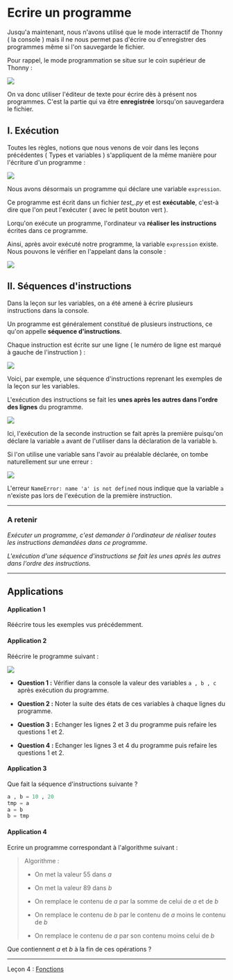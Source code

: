 # Ecrire un programme

Jusqu'a maintenant, nous n'avons utilisé que le mode interractif de Thonny ( la console ) mais il ne nous permet pas d'écrire ou d'enregistrer des programmes même si l'on sauvegarde le fichier.

Pour rappel, le mode programmation se situe sur le coin supérieur de Thonny :

![](../Introduction%20à%20la%20programmation/img/thonny_page.PNG)

On va donc utiliser l'éditeur de texte pour écrire dès à présent nos programmes. C'est la partie qui va être **enregistrée** lorsqu'on sauvegardera le fichier.

## I. Exécution

Toutes les règles, notions que nous venons de voir dans les leçons précédentes ( Types et variables ) s'appliquent de la même manière pour l'écriture d'un programme :

![](./img/img_mode_prog/vairbale_mode_prog.PNG)

Nous avons désormais un programme qui déclare une variable ``expression``.

Ce programme est écrit dans un fichier *test_.py* et est **exécutable**, c'est-à dire que l'on peut l'exécuter ( avec le petit bouton vert ).

Lorqu'on exécute un programme, l'ordinateur va **réaliser les instructions** écrites dans ce programme.

Ainsi, après avoir exécuté notre programme, la variable ``expression`` existe. Nous pouvons le vérifier en l'appelant dans la console :

![](./img/img_mode_prog/execute.PNG)

## II. Séquences d'instructions

Dans la leçon sur les variables, on a été amené à écrire plusieurs instructions dans la console.

Un programme est généralement constitué de plusieurs instructions, ce qu'on appelle **séquence d'instructions**.

Chaque instruction est écrite sur une ligne ( le numéro de ligne est marqué à gauche de l'instruction ) :

![](./img/img_mode_prog/sequence.PNG)

Voici, par exemple, une séquence d'instructions reprenant les exemples de la leçon sur les variables.

L'exécution des instructions se fait les **unes après les autres dans l'ordre des lignes** du programme.

![](./img/img_mode_prog/ordre.PNG)

Ici, l'exécution de la seconde instruction se fait après la première puisqu'on déclare la variable ``a`` avant de l'utiliser dans la déclaration de la variable ``b``.

Si l'on utilise une variable sans l'avoir au préalable déclarée, on tombe naturellement sur une erreur :

![](./img/img_mode_prog/erreur.PNG)

L'erreur ``NameError: name 'a' is not defined`` nous indique que la variable ``a`` n'existe pas lors de l'exécution de la première instruction.

____________

### A retenir

*Exécuter un programme, c'est demander à l'ordinateur de réaliser toutes les instructions demandées dans ce programme.*

*L'exécution d'une séquence d'instructions se fait les unes après les autres dans l'ordre des instructions.*

_________________

## Applications

#### Application 1

Réécrire tous les exemples vus précédemment.

#### Application 2

Réécrire le programme suivant :

![](./img/img_mode_prog/exo.PNG)

- **Question 1 :** Vérifier dans la console la valeur des variables ``a , b , c`` après exécution du programme.

- **Question 2 :** Noter la suite des états de ces variables à chaque lignes du programme.

- **Question 3 :** Echanger les lignes 2 et 3 du programme puis refaire les questions 1 et 2.

- **Question 4 :** Echanger les lignes 3 et 4 du programme puis refaire les questions 1 et 2.

#### Application 3

Que fait la séquence d'instructions suivante ?

```python
a , b = 10 , 20
tmp = a
a = b
b = tmp
```

#### Application 4

Ecrire un programme correspondant à l'algorithme suivant :

> Algorithme :
> 
> - On met la valeur 55 dans *a*
> 
> - On met la valeur 89 dans *b*
> 
> - On remplace le contenu de *a* par la somme de celui de *a* et de *b*
> 
> - On remplace le contenu de *b* par le contenu de *a* moins le contenu de *b*
> 
> - On remplace le contenu de *a* par son contenu moins celui de *b*

Que contiennent *a* et *b* à la fin de ces opérations ?

____________

Leçon 4 : [Fonctions](./Fonctions.md)
